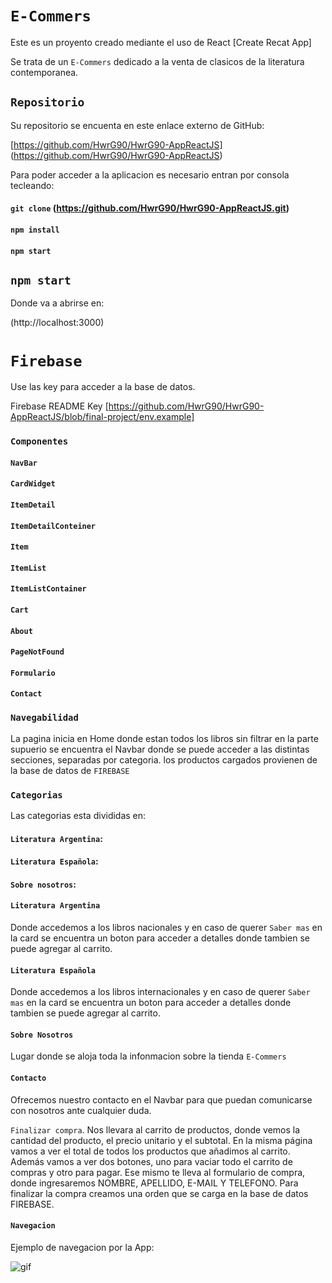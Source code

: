 # `E-Commers`

Este es un proyento creado mediante el uso de React [Create Recat App]

Se trata de un `E-Commers` dedicado a la venta de clasicos de la literatura contemporanea.

## `Repositorio`

Su repositorio se encuenta en este enlace externo de GitHub:

[https://github.com/HwrG90/HwrG90-AppReactJS]
(https://github.com/HwrG90/HwrG90-AppReactJS)

Para poder acceder a la aplicacion es necesario entran por consola tecleando:

#### `git clone` (https://github.com/HwrG90/HwrG90-AppReactJS.git)

#### `npm install`

#### `npm start`

## `npm start`

Donde va a abrirse en:

(http://localhost:3000)

# `Firebase`

Use las key para acceder a la base de datos.

Firebase README
Key [https://github.com/HwrG90/HwrG90-AppReactJS/blob/final-project/env.example]

### `Componentes`

#### `NavBar`

#### `CardWidget`

#### `ItemDetail`

#### `ItemDetailConteiner`

#### `Item`

#### `ItemList`

#### `ItemListContainer`

#### `Cart`

#### `About`

#### `PageNotFound`

#### `Formulario`

#### `Contact`

### `Navegabilidad`

La pagina inicia en Home donde estan todos los libros sin filtrar en la parte supuerio se encuentra el Navbar donde se puede acceder a las distintas secciones, separadas por categoria. los productos cargados provienen de la base de datos de `FIREBASE`

### `Categorias`

Las categorias esta divididas en:

#### `Literatura Argentina`:

#### `Literatura Española`:

#### `Sobre nosotros`:

#### `Literatura Argentina`

Donde accedemos a los libros nacionales y en caso de querer `Saber mas` en la card se encuentra un boton para acceder a detalles donde tambien se puede agregar al carrito.

#### `Literatura Española`

Donde accedemos a los libros internacionales y en caso de querer `Saber mas` en la card se encuentra un boton para acceder a detalles donde tambien se puede agregar al carrito.

#### `Sobre Nosotros`

Lugar donde se aloja toda la infonmacion sobre la tienda `E-Commers`

#### `Contacto`

Ofrecemos nuestro contacto en el Navbar para que puedan comunicarse con nosotros ante cualquier duda.

`Finalizar compra`. Nos llevara al carrito de productos, donde vemos la cantidad del producto, el precio unitario y el subtotal. En la misma página vamos a ver el total de todos los productos que añadimos al carrito. Además vamos a ver dos botones, uno para vaciar todo el carrito de compras y otro para pagar. Ese mismo te lleva al formulario de compra, donde ingresaremos NOMBRE, APELLIDO, E-MAIL Y TELEFONO. Para finalizar la compra creamos una orden que se carga en la base de datos FIREBASE.

#### `Navegacion`

Ejemplo de navegacion por la App:

![gif](./public/images/gifApp.gif)
